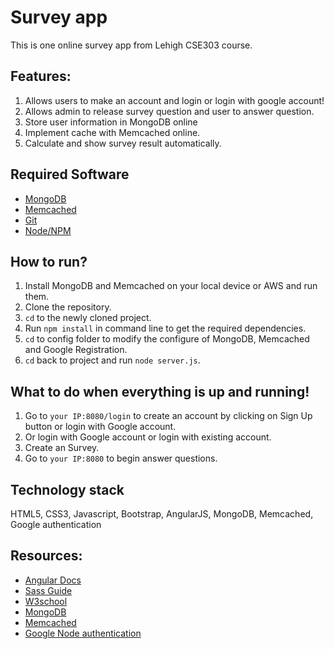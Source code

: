 # Survey app
This is one online survey app from Lehigh CSE303 course.

## Features:
1. Allows users to make an account and login or login with google account!
2. Allows admin to release survey question and user to answer question.
3. Store user information in MongoDB online
4. Implement cache with Memcached online.
4. Calculate and show survey result automatically.

## Required Software
* [MongoDB](https://www.mongodb.com/)
* [Memcached](https://memcached.org/)
* [Git](https://git-scm.com/)
* [Node/NPM](https://nodejs.org/en/)

## How to run?
1. Install MongoDB and Memcached on your local device or AWS and run them.
2. Clone the repository.
3. `cd` to the newly cloned project.
4. Run `npm install` in command line to get the required dependencies.
5. `cd` to config folder to modify the configure of MongoDB, Memcached and Google Registration.
6. `cd` back to project and run `node server.js`.

## What to do when everything is up and running!
1. Go to `your IP:8080/login` to create an account by clicking on Sign Up button or login with Google account.
2. Or login with Google account or login with existing account. 
3. Create an Survey.
4. Go to `your IP:8080` to begin answer questions.

## Technology stack
HTML5, CSS3, Javascript, Bootstrap, AngularJS, MongoDB, Memcached, Google authentication

## Resources:
- [Angular Docs](https://docs.angularjs.org/guide)
- [Sass Guide](https://responsivedesign.is/develop/getting-started-with-sass)
- [W3school](http://www.w3schools.com/)
- [MongoDB](https://www.mongodb.com/)
- [Memcached](https://memcached.org/)
- [Google Node authentication](https://scotch.io/tutorials/easy-node-authentication-google)
